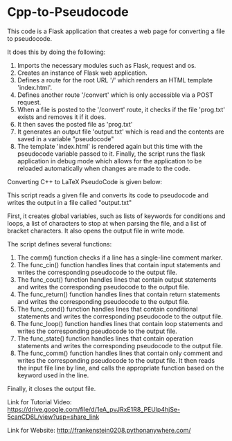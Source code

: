 # Cpp-to-Pseudocode
This code is a Flask application that creates a web page for converting a file to pseudocode.

It does this by doing the following:

1.	Imports the necessary modules such as Flask, request and os.
2.	Creates an instance of Flask web application.
3.	Defines a route for the root URL '/' which renders an HTML template 'index.html'.
4.	Defines another route '/convert' which is only accessible via a POST request.
5.	When a file is posted to the '/convert' route, it checks if the file 'prog.txt' exists and removes it if it does.
6.	It then saves the posted file as 'prog.txt'
7.	It generates an output file 'output.txt' which is read and the contents are saved in a variable "pseudocode"
8.	The template 'index.html' is rendered again but this time with the pseudocode variable passed to it.
Finally, the script runs the flask application in debug mode which allows for the application to be reloaded automatically when changes are made to the code.




Converting C++ to LaTeX PseudoCode is given below:

This script reads a given file and converts its code to pseudocode and writes the output in a file called "output.txt"

First, it creates global variables, such as lists of keywords for conditions and loops, a list of characters to stop at when parsing the file, and a list of bracket characters.
It also opens the output file in write mode.

The script defines several functions:

1.	The comm() function checks if a line has a single-line comment marker.
2.	The func_cin() function handles lines that contain input statements and writes the corresponding pseudocode to the output file.
3.	The func_cout() function handles lines that contain output statements and writes the corresponding pseudocode to the output file.
4.	The func_return() function handles lines that contain return statements and writes the corresponding pseudocode to the output file.
5.	The func_cond() function handles lines that contain conditional statements and writes the corresponding pseudocode to the output file.
6.	The func_loop() function handles lines that contain loop statements and writes the corresponding pseudocode to the output file.
7.	The func_state() function handles lines that contain operation statements and writes the corresponding pseudocode to the output file.
8.	The func_comm() function handles lines that contain only comment and writes the corresponding pseudocode to the output file.
It then reads the input file line by line, and calls the appropriate function based on the keyword used in the line.

Finally, it closes the output file.

Link for Tutorial Video: https://drive.google.com/file/d/1eA_pvJRxE1R8_PEUlp4hjSe-5canCD6L/view?usp=share_link

Link for Website: http://frankenstein0208.pythonanywhere.com/